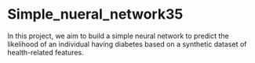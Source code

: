 # Simple_nueral_network35
In this project, we aim to build a simple neural network to predict the likelihood of an individual having diabetes based on a synthetic dataset of health-related features.
